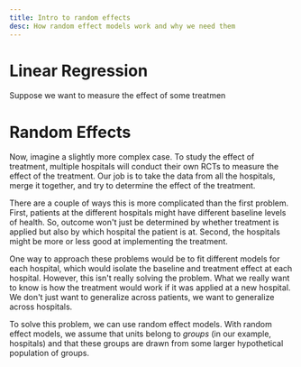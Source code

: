```yaml
---
title: Intro to random effects
desc: How random effect models work and why we need them
---
```


# Linear Regression

Suppose we want to measure the effect of some treatmen

# Random Effects

Now, imagine a slightly more complex case. To study the effect of treatment, multiple hospitals will conduct their own RCTs to measure the effect of the treatment. Our job is to take the data from all the hospitals, merge it together, and try to determine the effect of the treatment.

There are a couple of ways this is more complicated than the first problem. First, patients at the different hospitals might have different baseline levels of health. So, outcome won't just be determined by whether treatment is applied but also by which hospital the patient is at. Second, the hospitals might be more or less good at implementing the treatment.

One way to approach these problems would be to fit different models for each hospital, which would isolate the baseline and treatment effect at each hospital. However, this isn't really solving the problem. What we really want to know is how the treatment would work if it was applied at a new hospital. We don't just want to generalize across patients, we want to generalize across hospitals.

To solve this problem, we can use random effect models. With random effect models, we assume that units belong to *groups* (in our example, hospitals) and that these groups are drawn from some larger hypothetical population of groups.